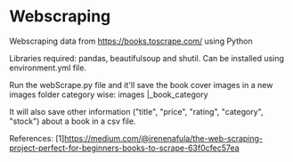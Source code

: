 # Webscraping
Webscraping data from https://books.toscrape.com/ using Python

Libraries required: pandas, beautifulsoup and shutil. Can be installed using environment.yml file.

Run the webScrape.py file and it'll save the book cover images in a new images folder category wise: 
        images
          |_book_category

It will also save other information ("title", "price", "rating", "category", "stock") about a book in a csv file.

References:
[1]https://medium.com/@irenenafula/the-web-scraping-project-perfect-for-beginners-books-to-scrape-63f0cfec57ea

